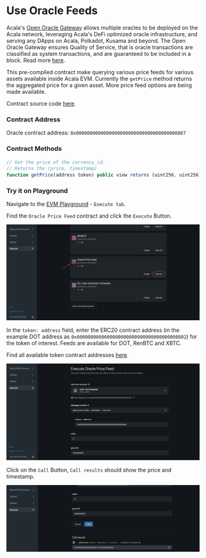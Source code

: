 # Use Oracle Feeds

Acala's [Open Oracle Gateway](https://wiki.acala.network/learn/basics/oracle) allows multiple oracles to be deployed on the Acala network, leveraging Acala's DeFi optimized oracle infrastructure, and serving any DApps on Acala, Polkadot, Kusama and beyond. The Open Oracle Gateway ensures Quality of Service, that is oracle transactions are classified as system transactions, and are guaranteed to be included in a block. Read more [here](https://wiki.acala.network/learn/basics/oracle).

This pre-compiled contract make querying various price feeds for various assets available inside Acala EVM. Currently the `getPrice` method returns the aggregated price for a given asset. More price feed options are being made available. 

Contract source code [here](https://wiki.acala.network/learn/basics/oracle).

### Contract Address

Oracle contract address: `0x0000000000000000000000000000000000000807`

### Contract Methods

```javascript
// Get the price of the currency_id.
// Returns the (price, timestamp)
function getPrice(address token) public view returns (uint256, uint256);
```

### Try it on Playground

Navigate to the [EVM Playground](https://evm.acala.network/#/execute) - `Execute tab`. 

Find the `Oracle Price Feed` contract and click the `Execute` Button.

![](../../../../.gitbook/assets/screen-shot-2021-02-03-at-12.55.05-pm%20%281%29.png)

In the `token: address` field, enter the ERC20 contract address \(in the example DOT address as  `0x0000000000000000000000000000000000000802`\) for the token of interest. Feeds are available for DOT, RenBTC and XBTC. 

Find all available token contract addresses [here](https://wiki.acala.network/build/development-guide/smart-contracts/advanced/use-native-tokens).

![](../../../../.gitbook/assets/screen-shot-2021-02-03-at-12.27.16-pm.png)

Click on the `Call` Button, `Call results` should show the price and timestamp. 

![](../../../../.gitbook/assets/screen-shot-2021-02-03-at-12.27.29-pm.png)



